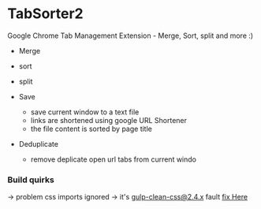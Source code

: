 # TabSorter2
Google Chrome Tab Management Extension - Merge, Sort, split and more :)

- Merge
- sort
- split
- Save 
   - save current window to a text file
   - links are shortened using google URL Shortener 
   - the file content is sorted by page title
   
- Deduplicate
  - remove deplicate open url tabs from current windo


### Build quirks
 -> problem css imports ignored
   -> it's gulp-clean-css@2.4.x fault [fix Here](https://github.com/opensensorhub/osh-js/issues/36)
